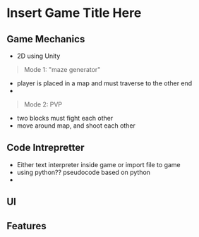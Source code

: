 # **Insert Game Title Here**

## Game Mechanics 
- 2D using Unity 
> Mode 1: "maze generator" 
- player is placed in a map and must traverse to the other end
- 

> Mode 2: PVP 
- two blocks must fight each other
- move around map, and shoot each other 



## Code Intrepretter
- Either text interpreter inside game or import file to game 
- using python?? pseudocode based on python 
- 
## UI 

## Features
